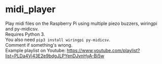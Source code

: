 # midi_player
Play midi files on the Raspberry Pi using multiple piezo buzzers, wiringpi and py-midicsv.<br/>
Requires Python 3.<br/>
You also need <code>pip3 install wiringpi py-midicsv</code>.<br/>
Comment if something's wrong.<br/>
Example playlist on Youtube: https://www.youtube.com/playlist?list=PLDa4Vj43E2e9bdgJLPYenDJvnHyA-Bi5w
